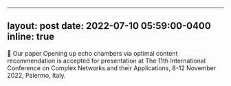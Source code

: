 
---
layout: post
date: 2022-07-10 05:59:00-0400
inline: true
---

🎉 Our paper Opening up echo chambers via optimal content recommendation is accepted for presentation at The 11th International Conference on Complex Networks and their Applications, 8-12 November 2022, Palermo, Italy.
